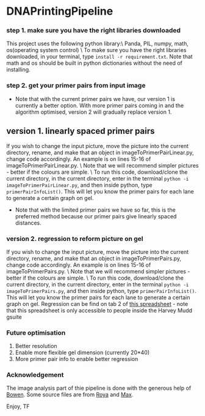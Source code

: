 # DNAPrintingPipeline

### step 1. make sure you have the right libraries downloaded
This project uses the following python library:\\
Panda, PIL, numpy, math, os(operating system control)
\\
To make sure you have the right libraries downloaded, in your terminal, type `install -r requirement.txt`. Note that math and os should be built in python dictionaries without the need of installing.

### step 2. get your primer pairs from input image
- Note that with the current primer pairs we have, our version 1 is currently a better option. With more primer pairs coming in and the algorithm optimised, version 2 will gradually replace version 1.

## version 1. linearly spaced primer pairs

If you wish to change the input picture, move the picture into the current directory, rename, and make that an object in imageToPrimerPairLinear.py, change code accordingly. An example is on lines 15-16 of imageToPrimerPairLinear.py.
\\
Note that we will recommend simpler pictures - better if the colours are simple.
\\
To run this code, download/clone the current directory, in the current directory, enter in the terminal `python -i imageToPrimerPairLinear.py`, and then inside python, type `primerPairInfoList()`. This will let you know the primer pairs for each lane to generate a certain graph on gel.
- Note that with the limited primer pairs we have so far, this is the preferred method because our primer pairs give linearly spaced distances.

### version 2. regression to reform picture on gel
If you wish to change the input picture, move the picture into the current directory, rename, and make that an object in imageToPrimerPairs.py, change code accordingly. An example is on lines 15-16 of imageToPrimerPairs.py.
\\
Note that we will recommend simpler pictures - better if the colours are simple.
\\
To run this code, download/clone the current directory, in the current directory, enter in the terminal `python -i imageToPrimerPairs.py`, and then inside python, type `primerPairInfoList()`. This will let you know the primer pairs for each lane to generate a certain graph on gel.
Regression can be find on tab 2 of [this spreadsheet](https://docs.google.com/spreadsheets/d/1KOYfS4cVNAYSwTB1CCfx9eiYY1d4YHv_HNWY8ircnPc/edit?usp=sharing) - note that this spreadsheet is only accessible to people inside the Harvey Mudd gsuite

### Future optimisation
1. Better resolution
2. Enable more flexible gel dimension (currently 20\*40)
3. More primer pair info to enable better regression


### Acknowledgement
The image analysis part of thie pipeline is done with the generous help of [Bowen](https://github.com/JiangBowen0008). Some source files are from [Roya](https://github.com/ramininaieni) and [Max](https://github.com/maxschommer).

Enjoy,
TF
